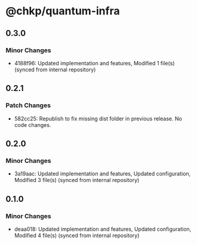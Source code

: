 # @chkp/quantum-infra

## 0.3.0

### Minor Changes

- 4188f96: Updated implementation and features, Modified 1 file(s) (synced from internal repository)

## 0.2.1

### Patch Changes

- 582cc25: Republish to fix missing dist folder in previous release. No code changes.

## 0.2.0

### Minor Changes

- 3a19aac: Updated implementation and features, Updated configuration, Modified 3 file(s) (synced from internal repository)

## 0.1.0

### Minor Changes

- deaa018: Updated implementation and features, Updated configuration, Modified 4 file(s) (synced from internal repository)
